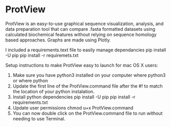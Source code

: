 # ProtView

ProtView is an easy-to-use graphical sequence visualization, analysis, and data preparation tool that can compare .fasta formatted datasets using calculated biochemical features without relying on sequence homology based approaches. Graphs are made using Plotly.


I included a requirements.text file to easily manage dependancies
pip install -U pip
pip install -r requiremets.txt


Setup instructions to make ProtView easy to launch for mac OS X users:
1) Make sure you have python3 installed on your computer
	where python3   or   where python
2) Update the first line of the ProtView.command file after the #! to match the location of your python instalation.
3) Install python dependencies
	pip install -U pip
	pip install -r requirements.txt
4) Update user permissions
	chmod u+x ProtView.command
5) You can now double click on the ProtView.command file to run without needing to use Terminal.
